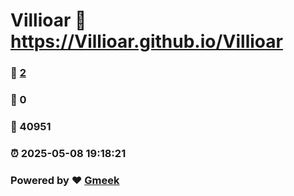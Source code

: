 # Villioar :link: https://Villioar.github.io/Villioar 
### :page_facing_up: [2](https://Villioar.github.io/Villioar/tag.html) 
### :speech_balloon: 0 
### :hibiscus: 40951 
### :alarm_clock: 2025-05-08 19:18:21 
### Powered by :heart: [Gmeek](https://github.com/Meekdai/Gmeek)
